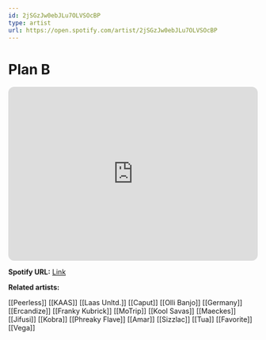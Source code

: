 ```yaml
---
id: 2jSGzJw0ebJLu7OLVSOcBP
type: artist
url: https://open.spotify.com/artist/2jSGzJw0ebJLu7OLVSOcBP
---
```

# Plan B

<iframe style="border-radius:12px" src="https://open.spotify.com/embed/artist/2jSGzJw0ebJLu7OLVSOcBP" width="100%" height="352" frameBorder="0" allowfullscreen="" allow="autoplay; clipboard-write; encrypted-media; fullscreen; picture-in-picture" loading="lazy"></iframe>

**Spotify URL:** [Link](https://open.spotify.com/artist/2jSGzJw0ebJLu7OLVSOcBP)

**Related artists:**

[[Peerless]]
[[KAAS]]
[[Laas Unltd.]]
[[Caput]]
[[Olli Banjo]]
[[Germany]]
[[Ercandize]]
[[Franky Kubrick]]
[[MoTrip]]
[[Kool Savas]]
[[Maeckes]]
[[Jifusi]]
[[Kobra]]
[[Phreaky Flave]]
[[Amar]]
[[Sizzlac]]
[[Tua]]
[[Favorite]]
[[Vega]]
